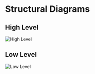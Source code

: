 # Structural Diagrams

## High Level 

![High Level](https://i.ibb.co/Z2dH3Ck/stru.jpg)

## Low Level

![Low Level](https://i.ibb.co/KqBQcB2/behav.jpg)
